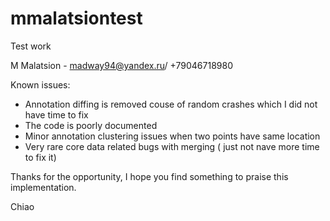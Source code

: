 # mmalatsiontest
Test work

M Malatsion - madway94@yandex.ru/ +79046718980

Known issues:
* Annotation diffing is removed couse of random crashes which I did not have time to fix
* The code is poorly documented
* Minor annotation clustering issues when two points have same location
* Very rare core data related bugs with merging ( just not nave more time to fix it)

Thanks for the opportunity, I hope you find something to praise this implementation.

Chiao
